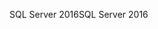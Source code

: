 <span data-ttu-id="b63e6-101">SQL Server 2016</span><span class="sxs-lookup"><span data-stu-id="b63e6-101">SQL Server 2016</span></span>